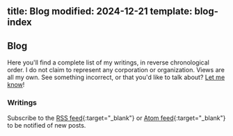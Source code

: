 title: Blog
modified: 2024-12-21
template: blog-index
---

## <i class="fa-duotone fa-light fa-newspaper me-1"></i>Blog

Here you'll find a complete list of my writings, in reverse chronological order.
I do not claim to represent any corporation or organization. Views are all my own.
See something incorrect, or that you'd like to talk about? [Let me know](/contact/)!

### Writings

Subscribe to the [RSS feed](/rss.xml){:target="_blank"} or [Atom feed](/atom.xml){:target="_blank"}
to be notified of new posts.
